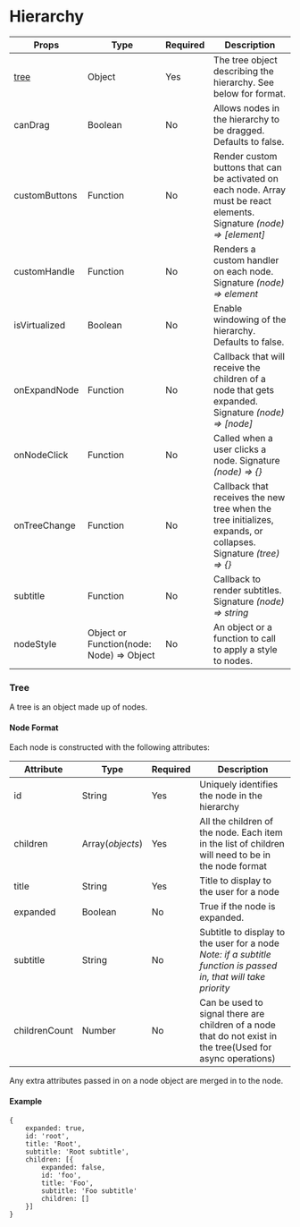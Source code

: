 # Hierarchy

Props | Type | Required | Description
----- | ---- | -------- | -----------
[tree](#tree) | Object | Yes | The tree object describing the hierarchy. See below for format.
canDrag | Boolean | No | Allows nodes in the hierarchy to be dragged. Defaults to false.
customButtons | Function | No | Render custom buttons that can be activated on each node. Array must be react elements. Signature *(node) => [element]*
customHandle | Function | No | Renders a custom handler on each node. Signature *(node) => element*
isVirtualized | Boolean | No | Enable windowing of the hierarchy. Defaults to false.
onExpandNode | Function | No | Callback that will receive the children of a node that gets expanded. Signature *(node) => [node]*
onNodeClick | Function | No | Called when a user clicks a node. Signature *(node) => {}*
onTreeChange | Function | No | Callback that receives the new tree when the tree initializes, expands, or collapses. Signature *(tree) => {}*
subtitle | Function | No | Callback to render subtitles. Signature *(node) => string*
nodeStyle | Object or Function(node: Node) => Object | No | An object or a function to call to apply a style to nodes.

### Tree

A tree is an object made up of nodes.

#### Node Format

Each node is constructed with the following attributes:

Attribute | Type | Required | Description
--------- | ---- | -------- | -----------
id | String | Yes | Uniquely identifies the node in the hierarchy
children | Array(*objects*) | Yes | All the children of the node. Each item in the list of children will need to be in the node format
title | String | Yes | Title to display to the user for a node
expanded | Boolean | No | True if the node is expanded.
subtitle | String | No | Subtitle to display to the user for a node *Note: if a subtitle function is passed in, that will take priority*
childrenCount | Number | No | Can be used to signal there are children of a node that do not exist in the tree(Used for async operations)


Any extra attributes passed in on a node object are merged in to the node.

#### Example

```
{
	expanded: true,
	id: 'root',
	title: 'Root',
	subtitle: 'Root subtitle',
	children: [{
		expanded: false,
		id: 'foo',
		title: 'Foo',
		subtitle: 'Foo subtitle'
		children: []
	}]
}
```
